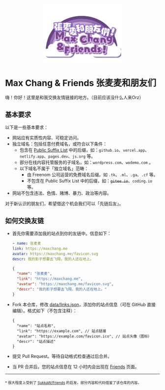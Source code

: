 <p align="center">
    <img src="./assets/logo.svg" width="50%"/>
</p>

# Max Chang & Friends 张麦麦和朋友们

嗨！你好！这里是和我交换友情链接的地方。（目前应该没什么人来Orz）

## 基本要求

以下是一些基本要求：

-   网站应有实质性内容、可稳定访问。
-   独立域名：包括任意付费域名，或符合以下条件：
    -   包含在 [Public Suffix List](https://publicsuffix.org/list/public_suffix_list.dat) 中的后缀，如：`github.io`、`vercel.app`、`netlify.app`、`pages.dev`、`js.org` 等。
    -   部分在线内容托管服务的子域名，如：`wordpress.com`、`wodemo.com` 。
    -   以下域名不属于「独立域名」范畴：
        -   由 Freenom 公司运营的免费域名后缀。如 `.tk`、`.ml`、`.ga`、`.cf` 等。
        -   不包含在 Public Suffix List 中的后缀，如：~~`gitee.io`~~、`coding.io` 等。
-   网站不包含违法、色情、赌博、暴力、政治等内容。

对于新认识的朋友们，希望借这个机会我们可以「先链后友」。

## 如何交换友链

-   首先你需要添加我的站点到你的友链中。信息如下：

    ```yaml
    - name: 张麦麦
    link: https://maxchang.me
    avatar: https://maxchang.me/favicon.svg
    descr: 我的影子想要去飞翔，我的人还在地上。
    ```
    
    ```json
    {
      "name": "张麦麦",
      "link": "https://maxchang.me",
      "avatar": "https://maxchang.me/favicon.svg",
      "descr": "我的影子想要去飞翔，我的人还在地上。"
    }
    ```

-   Fork 本仓库，修改 [data/links.json](./data/links.json)，添加你的站点信息（可在 GitHub 直接编辑）。格式如下（不包含注释）：

    ```jsonc
    {
      "name": "站点名称",
      "link": "https://example.com", // 站点链接
      "avatar": "https://example.com/favicon.ico", // 站点头像（图标）
      "descr": "站点描述"
    }
    ```

-   提交 Pull Request。等待自动格式检查通过后合并。
-   当 PR 合并后，您的站点信息在 12 小时内会出现在 [Friends](https://maxchang.me/friends) 页面。

---

<sub>
* 很大程度上受到了 <a href="https://github.com/SukkaW/Friends">SukkaW/Friends</a> 的启发，部分内容和代码借鉴了该仓库的内容。
</sub>
